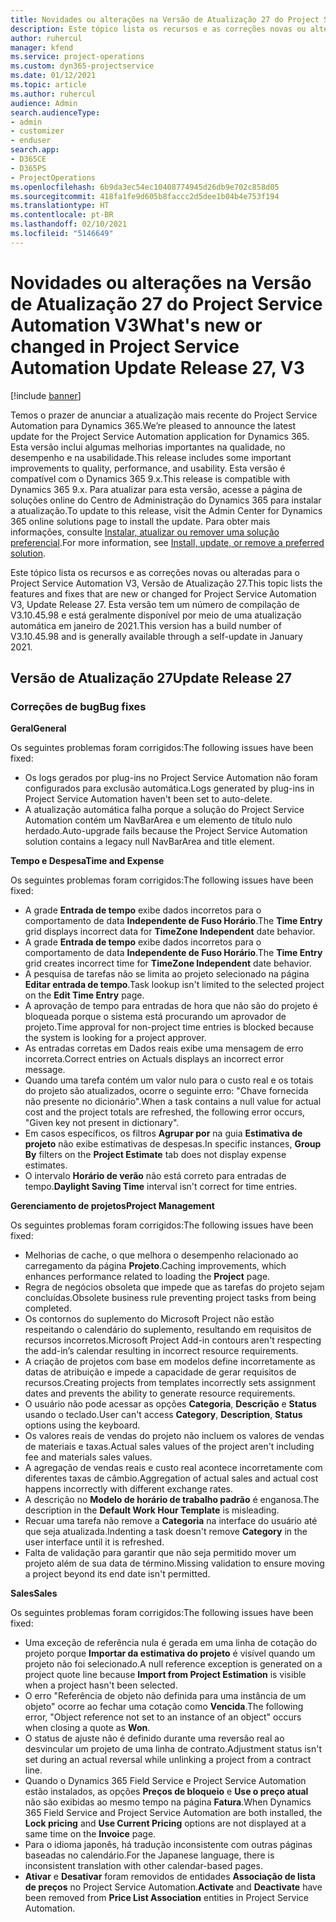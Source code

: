 ```yaml
---
title: Novidades ou alterações na Versão de Atualização 27 do Project Service Automation V3
description: Este tópico lista os recursos e as correções novas ou alteradas disponíveis na Versão de Atualização 27 do Project Service Automation V3.
author: ruhercul
manager: kfend
ms.service: project-operations
ms.custom: dyn365-projectservice
ms.date: 01/12/2021
ms.topic: article
ms.author: ruhercul
audience: Admin
search.audienceType:
- admin
- customizer
- enduser
search.app:
- D365CE
- D365PS
- ProjectOperations
ms.openlocfilehash: 6b9da3ec54ec10408774945d26db9e702c858d05
ms.sourcegitcommit: 418fa1fe9d605b8faccc2d5dee1b04b4e753f194
ms.translationtype: HT
ms.contentlocale: pt-BR
ms.lasthandoff: 02/10/2021
ms.locfileid: "5146649"
---
```

# <a name="whats-new-or-changed-in-project-service-automation-update-release-27-v3"></a><span data-ttu-id="0f8be-103">Novidades ou alterações na Versão de Atualização 27 do Project Service Automation V3</span><span class="sxs-lookup"><span data-stu-id="0f8be-103">What's new or changed in Project Service Automation Update Release 27, V3</span></span>

[!include [banner](../includes/psa-now-project-operations.md)]

<span data-ttu-id="0f8be-104">Temos o prazer de anunciar a atualização mais recente do Project Service Automation para Dynamics 365.</span><span class="sxs-lookup"><span data-stu-id="0f8be-104">We’re pleased to announce the latest update for the Project Service Automation application for Dynamics 365.</span></span> <span data-ttu-id="0f8be-105">Esta versão inclui algumas melhorias importantes na qualidade, no desempenho e na usabilidade.</span><span class="sxs-lookup"><span data-stu-id="0f8be-105">This release includes some important improvements to quality, performance, and usability.</span></span> <span data-ttu-id="0f8be-106">Esta versão é compatível com o Dynamics 365 9.x.</span><span class="sxs-lookup"><span data-stu-id="0f8be-106">This release is compatible with Dynamics 365 9.x.</span></span> <span data-ttu-id="0f8be-107">Para atualizar para esta versão, acesse a página de soluções online do Centro de Administração do Dynamics 365 para instalar a atualização.</span><span class="sxs-lookup"><span data-stu-id="0f8be-107">To update to this release, visit the Admin Center for Dynamics 365 online solutions page to install the update.</span></span> <span data-ttu-id="0f8be-108">Para obter mais informações, consulte [Instalar, atualizar ou remover uma solução preferencial](https://docs.microsoft.com/power-platform/admin/install-remove-preferred-solution).</span><span class="sxs-lookup"><span data-stu-id="0f8be-108">For more information, see [Install, update, or remove a preferred solution](https://docs.microsoft.com/power-platform/admin/install-remove-preferred-solution).</span></span>

<span data-ttu-id="0f8be-109">Este tópico lista os recursos e as correções novas ou alteradas para o Project Service Automation V3, Versão de Atualização 27.</span><span class="sxs-lookup"><span data-stu-id="0f8be-109">This topic lists the features and fixes that are new or changed for Project Service Automation V3, Update Release 27.</span></span> <span data-ttu-id="0f8be-110">Esta versão tem um número de compilação de V3.10.45.98 e está geralmente disponível por meio de uma atualização automática em janeiro de 2021.</span><span class="sxs-lookup"><span data-stu-id="0f8be-110">This version has a build number of V3.10.45.98 and is generally available through a self-update in January 2021.</span></span>

## <a name="update-release-27"></a><span data-ttu-id="0f8be-111">Versão de Atualização 27</span><span class="sxs-lookup"><span data-stu-id="0f8be-111">Update Release 27</span></span>

### <a name="bug-fixes"></a><span data-ttu-id="0f8be-112">Correções de bug</span><span class="sxs-lookup"><span data-stu-id="0f8be-112">Bug fixes</span></span>

<span data-ttu-id="0f8be-113">**Geral**</span><span class="sxs-lookup"><span data-stu-id="0f8be-113">**General**</span></span>

<span data-ttu-id="0f8be-114">Os seguintes problemas foram corrigidos:</span><span class="sxs-lookup"><span data-stu-id="0f8be-114">The following issues have been fixed:</span></span>

- <span data-ttu-id="0f8be-115">Os logs gerados por plug-ins no Project Service Automation não foram configurados para exclusão automática.</span><span class="sxs-lookup"><span data-stu-id="0f8be-115">Logs generated by plug-ins in Project Service Automation haven't been set to auto-delete.</span></span>
- <span data-ttu-id="0f8be-116">A atualização automática falha porque a solução do Project Service Automation contém um NavBarArea e um elemento de título nulo herdado.</span><span class="sxs-lookup"><span data-stu-id="0f8be-116">Auto-upgrade fails because the Project Service Automation solution contains a legacy null NavBarArea and title element.</span></span>

<span data-ttu-id="0f8be-117">**Tempo e Despesa**</span><span class="sxs-lookup"><span data-stu-id="0f8be-117">**Time and Expense**</span></span>

<span data-ttu-id="0f8be-118">Os seguintes problemas foram corrigidos:</span><span class="sxs-lookup"><span data-stu-id="0f8be-118">The following issues have been fixed:</span></span>

- <span data-ttu-id="0f8be-119">A grade **Entrada de tempo** exibe dados incorretos para o comportamento de data **Independente de Fuso Horário**.</span><span class="sxs-lookup"><span data-stu-id="0f8be-119">The **Time Entry** grid displays incorrect data for **TimeZone Independent** date behavior.</span></span>
- <span data-ttu-id="0f8be-120">A grade **Entrada de tempo** exibe dados incorretos para o comportamento de data **Independente de Fuso Horário**.</span><span class="sxs-lookup"><span data-stu-id="0f8be-120">The **Time Entry** grid creates incorrect time for **TimeZone Independent** date behavior.</span></span>
- <span data-ttu-id="0f8be-121">A pesquisa de tarefas não se limita ao projeto selecionado na página **Editar entrada de tempo**.</span><span class="sxs-lookup"><span data-stu-id="0f8be-121">Task lookup isn't limited to the selected project on the **Edit Time Entry** page.</span></span>
- <span data-ttu-id="0f8be-122">A aprovação de tempo para entradas de hora que não são do projeto é bloqueada porque o sistema está procurando um aprovador de projeto.</span><span class="sxs-lookup"><span data-stu-id="0f8be-122">Time approval for non-project time entries is blocked because the system is looking for a project approver.</span></span>
- <span data-ttu-id="0f8be-123">As entradas corretas em Dados reais exibe uma mensagem de erro incorreta.</span><span class="sxs-lookup"><span data-stu-id="0f8be-123">Correct entries on Actuals displays an incorrect error message.</span></span>
- <span data-ttu-id="0f8be-124">Quando uma tarefa contém um valor nulo para o custo real e os totais do projeto são atualizados, ocorre o seguinte erro: "Chave fornecida não presente no dicionário".</span><span class="sxs-lookup"><span data-stu-id="0f8be-124">When a task contains a null value for actual cost and the project totals are refreshed, the following error occurs, "Given key not present in dictionary".</span></span>
- <span data-ttu-id="0f8be-125">Em casos específicos, os filtros **Agrupar por** na guia **Estimativa de projeto** não exibe estimativas de despesas.</span><span class="sxs-lookup"><span data-stu-id="0f8be-125">In specific instances, **Group By** filters on the **Project Estimate** tab does not display expense estimates.</span></span>
- <span data-ttu-id="0f8be-126">O intervalo **Horário de verão** não está correto para entradas de tempo.</span><span class="sxs-lookup"><span data-stu-id="0f8be-126">**Daylight Saving Time** interval isn't correct for time entries.</span></span>

<span data-ttu-id="0f8be-127">**Gerenciamento de projetos**</span><span class="sxs-lookup"><span data-stu-id="0f8be-127">**Project Management**</span></span>

<span data-ttu-id="0f8be-128">Os seguintes problemas foram corrigidos:</span><span class="sxs-lookup"><span data-stu-id="0f8be-128">The following issues have been fixed:</span></span>

- <span data-ttu-id="0f8be-129">Melhorias de cache, o que melhora o desempenho relacionado ao carregamento da página **Projeto**.</span><span class="sxs-lookup"><span data-stu-id="0f8be-129">Caching improvements, which enhances performance related to loading the **Project** page.</span></span>
- <span data-ttu-id="0f8be-130">Regra de negócios obsoleta que impede que as tarefas do projeto sejam concluídas.</span><span class="sxs-lookup"><span data-stu-id="0f8be-130">Obsolete business rule preventing project tasks from being completed.</span></span>
- <span data-ttu-id="0f8be-131">Os contornos do suplemento do Microsoft Project não estão respeitando o calendário do suplemento, resultando em requisitos de recursos incorretos.</span><span class="sxs-lookup"><span data-stu-id="0f8be-131">Microsoft Project Add-in contours aren't respecting the add-in’s calendar resulting in incorrect resource requirements.</span></span>
- <span data-ttu-id="0f8be-132">A criação de projetos com base em modelos define incorretamente as datas de atribuição e impede a capacidade de gerar requisitos de recursos.</span><span class="sxs-lookup"><span data-stu-id="0f8be-132">Creating projects from templates incorrectly sets assignment dates and prevents the ability to generate resource requirements.</span></span>
- <span data-ttu-id="0f8be-133">O usuário não pode acessar as opções **Categoria**, **Descrição** e **Status** usando o teclado.</span><span class="sxs-lookup"><span data-stu-id="0f8be-133">User can't access **Category**, **Description**, **Status** options using the keyboard.</span></span>
- <span data-ttu-id="0f8be-134">Os valores reais de vendas do projeto não incluem os valores de vendas de materiais e taxas.</span><span class="sxs-lookup"><span data-stu-id="0f8be-134">Actual sales values of the project aren't including fee and materials sales values.</span></span>
- <span data-ttu-id="0f8be-135">A agregação de vendas reais e custo real acontece incorretamente com diferentes taxas de câmbio.</span><span class="sxs-lookup"><span data-stu-id="0f8be-135">Aggregation of actual sales and actual cost happens incorrectly with different exchange rates.</span></span>
- <span data-ttu-id="0f8be-136">A descrição no **Modelo de horário de trabalho padrão** é enganosa.</span><span class="sxs-lookup"><span data-stu-id="0f8be-136">The description in the **Default Work Hour Template** is misleading.</span></span>
- <span data-ttu-id="0f8be-137">Recuar uma tarefa não remove a **Categoria** na interface do usuário até que seja atualizada.</span><span class="sxs-lookup"><span data-stu-id="0f8be-137">Indenting a task doesn't remove **Category** in the user interface until it is refreshed.</span></span>
- <span data-ttu-id="0f8be-138">Falta de validação para garantir que não seja permitido mover um projeto além de sua data de término.</span><span class="sxs-lookup"><span data-stu-id="0f8be-138">Missing validation to ensure moving a project beyond its end date isn't permitted.</span></span>

<span data-ttu-id="0f8be-139">**Sales**</span><span class="sxs-lookup"><span data-stu-id="0f8be-139">**Sales**</span></span>

<span data-ttu-id="0f8be-140">Os seguintes problemas foram corrigidos:</span><span class="sxs-lookup"><span data-stu-id="0f8be-140">The following issues have been fixed:</span></span>

- <span data-ttu-id="0f8be-141">Uma exceção de referência nula é gerada em uma linha de cotação do projeto porque **Importar da estimativa do projeto** é visível quando um projeto não foi selecionado.</span><span class="sxs-lookup"><span data-stu-id="0f8be-141">A null reference exception is generated on a project quote line because **Import from Project Estimation** is visible when a project hasn't been selected.</span></span>
- <span data-ttu-id="0f8be-142">O erro "Referência de objeto não definida para uma instância de um objeto" ocorre ao fechar uma cotação como **Vencida**.</span><span class="sxs-lookup"><span data-stu-id="0f8be-142">The following error, "Object reference not set to an instance of an object" occurs when closing a quote as **Won**.</span></span>
- <span data-ttu-id="0f8be-143">O status de ajuste não é definido durante uma reversão real ao desvincular um projeto de uma linha de contrato.</span><span class="sxs-lookup"><span data-stu-id="0f8be-143">Adjustment status isn't set during an actual reversal while unlinking a project from a contract line.</span></span>
- <span data-ttu-id="0f8be-144">Quando o Dynamics 365 Field Service e Project Service Automation estão instalados, as opções **Preços de bloqueio** e **Use o preço atual** não são exibidas ao mesmo tempo na página **Fatura**.</span><span class="sxs-lookup"><span data-stu-id="0f8be-144">When Dynamics 365 Field Service and Project Service Automation are both installed, the **Lock pricing** and **Use Current Pricing** options are not displayed at a same time on the **Invoice** page.</span></span>
- <span data-ttu-id="0f8be-145">Para o idioma japonês, há tradução inconsistente com outras páginas baseadas no calendário.</span><span class="sxs-lookup"><span data-stu-id="0f8be-145">For the Japanese language, there is inconsistent translation with other calendar-based pages.</span></span>
- <span data-ttu-id="0f8be-146">**Ativar** e **Desativar** foram removidos de entidades **Associação de lista de preços** no Project Service Automation.</span><span class="sxs-lookup"><span data-stu-id="0f8be-146">**Activate** and **Deactivate** have been removed from **Price List Association** entities in Project Service Automation.</span></span>
